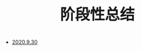 <p style="text-align:center; font-size:40px; font-weight:700">
	阶段性总结
</p>  

* [2020.9.30](./20200930.md)